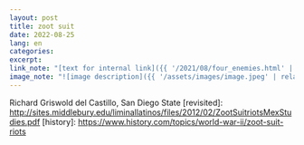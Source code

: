 ```yaml
---
layout: post
title: zoot suit
date: 2022-08-25
lang: en
categories:
excerpt:
link_note: "[text for internal link]({{ '/2021/08/four_enemies.html' | relative_url }})"
image_note: "![image description]({{ '/assets/images/image.jpeg' | relative_url }})"
---
```


Richard Griswold del Castillo, San Diego State 
[revisited]: http://sites.middlebury.edu/liminallatinos/files/2012/02/ZootSuitriotsMexStudies.pdf
[history]: https://www.history.com/topics/world-war-ii/zoot-suit-riots
